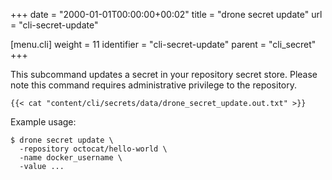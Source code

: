+++
date = "2000-01-01T00:00:00+00:02"
title = "drone secret update"
url = "cli-secret-update"

[menu.cli]
  weight = 11
  identifier = "cli-secret-update"
  parent = "cli_secret"
+++

This subcommand updates a secret in your repository secret store. Please note this command requires administrative privilege to the repository.

```text
{{< cat "content/cli/secrets/data/drone_secret_update.out.txt" >}}
```

Example usage:

```text
$ drone secret update \
  -repository octocat/hello-world \
  -name docker_username \
  -value ...
```
